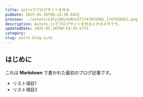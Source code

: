 ```yaml
---
title: astroでブログサイトを作る
pubDate: 2025-05-26T08:24:30.641Z
preview: ../assets/o3Fyj80z3oRXvZT1747025902_1747026021.png
description: Astoro.jsでブログサイトを作るときのメモです。
updatedDate: 2025-05-26T09:54:34.577Z
category:
slug: astro-blog-site
---
```


## はじめに

これは **Markdown** で書かれた最初のブログ記事です。

- リスト項目1
- リスト項目2
